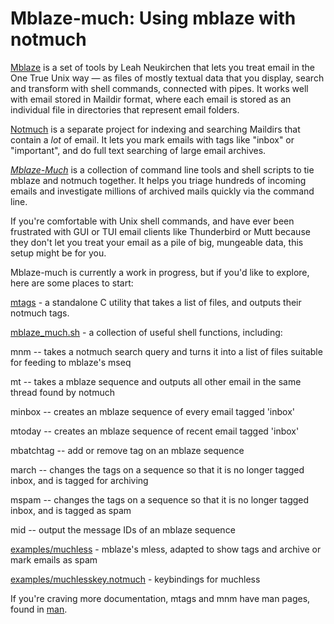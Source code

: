 # Mblaze-much: Using mblaze with notmuch

[Mblaze](https://github.com/chneukirchen/mblaze) is a set of tools by Leah
Neukirchen that lets you treat email in the One True Unix way — as files of
mostly textual data that you display, search and transform with shell commands,
connected with pipes. It works well with email stored in Maildir format, where
each email is stored as an individual file in directories that represent email
folders.

[Notmuch](https://notmuchmail.org/) is a separate project for indexing and
searching Maildirs that contain a *lot* of email. It lets you mark emails with
tags like "inbox" or "important", and do full text searching of large email
archives.

_[Mblaze-Much](README.md)_  is a collection of command line tools and shell
scripts to tie mblaze and notmuch together. It helps you triage hundreds of
incoming emails and investigate millions of archived mails quickly via the
command line.

If you're comfortable with Unix shell commands, and have ever been frustrated
with GUI or TUI email clients like Thunderbird or Mutt because they don't let
you treat your email as a pile of big, mungeable data, this setup might be for
you.

Mblaze-much is currently a work in progress, but if you'd like to explore, here are
some places to start:

[mtags](src/mtags.c)  - a standalone C utility that takes a list of files, and outputs their notmuch tags.

[mblaze_much.sh](examples/mblaze_much.sh)  - a collection of useful shell functions, including:

mnm -- takes a notmuch search query and turns it into a list of files suitable for feeding to mblaze's mseq

mt -- takes a mblaze sequence and outputs all other email in the same thread found by notmuch

minbox -- creates an mblaze sequence of every email tagged 'inbox'

mtoday -- creates an mblaze sequence of recent email tagged 'inbox'

mbatchtag -- add or remove tag on an mblaze sequence

march -- changes the tags on a sequence so that it is no longer tagged inbox, and is tagged for archiving

mspam -- changes the tags on a sequence so that it is no longer tagged inbox, and is tagged as spam

mid -- output the message IDs of an mblaze sequence

[examples/muchless](examples/muchless) - mblaze's  mless, adapted to show tags and  archive or mark emails as spam

[examples/muchlesskey.notmuch](examples/muchlesskey.notmuch) - keybindings for muchless

If you're craving more documentation,  mtags and mnm have man pages, found in [man](man).
